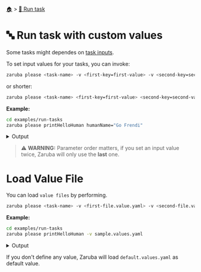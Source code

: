 <!--startTocHeader-->
[🏠](../README.md) > [🏃 Run task](README.md)
# 🔤 Run task with custom values
<!--endTocHeader-->

Some tasks might dependes on [task inputs](../core-concepts/task/task-inputs.md).

To set input values for your tasks, you can invoke:

```bash
zaruba please <task-name> -v <first-key=first-value> -v <second-key=second-value>
```

or shorter:


```bash
zaruba please <task-name> <first-key=first-value> <second-key=second-value>
```

__Example:__

<!--startCode-->
```bash
cd examples/run-tasks
zaruba please printHelloHuman humanName="Go Frendi"
```
 
<details>
<summary>Output</summary>
 
```````
Job Starting...
 Elapsed Time: 1.025µs
 Current Time: 09:26:37
  Run  'printHelloHuman' command on /home/gofrendi/zaruba/docs/examples/run-tasks
   printHelloHuman       09:26:37.849 hello Go Frendi
  Successfully running  'printHelloHuman' command
  Job Running...
 Elapsed Time: 101.581318ms
 Current Time: 09:26:37
  
  Job Complete!!! 
  Terminating
  Job Ended...
 Elapsed Time: 212.060293ms
 Current Time: 09:26:38
zaruba please printHelloHuman  -v 'humanName=Go Frendi'
```````
</details>
<!--endCode-->

> ⚠️ __WARNING:__ Parameter order matters, if you set an input value twice, Zaruba will only use the __last__ one.

# Load Value File

You can load `value files` by performing.

```bash
zaruba please <task-name> -v <first-file.value.yaml> -v <second-file.value.yaml>
```

__Example:__

<!--startCode-->
```bash
cd examples/run-tasks
zaruba please printHelloHuman -v sample.values.yaml
```
 
<details>
<summary>Output</summary>
 
```````
Job Starting...
 Elapsed Time: 1.1µs
 Current Time: 09:26:38
  Run  'printHelloHuman' command on /home/gofrendi/zaruba/docs/examples/run-tasks
   printHelloHuman       09:26:38.24  hello Avogadro
  Successfully running  'printHelloHuman' command
  Job Running...
 Elapsed Time: 102.47289ms
 Current Time: 09:26:38
  
  Job Complete!!! 
  Terminating
  Job Ended...
 Elapsed Time: 212.713712ms
 Current Time: 09:26:38
zaruba please printHelloHuman  -v 'sample.values.yaml'
```````
</details>
<!--endCode-->

If you don't define any value, Zaruba will load `default.values.yaml` as default value.

<!--startTocSubTopic-->
<!--endTocSubTopic-->